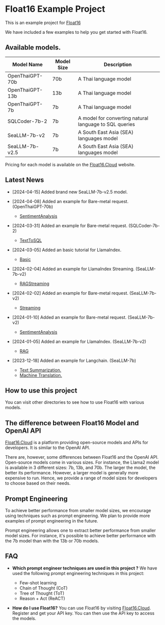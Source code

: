 # Float16 Example Project

This is an example project for [Float16](https://float16.cloud)

We have included a few examples to help you get started with Float16.

## Available models.
| Model Name | Model Size | Description |
|------------|------------|-------------|
| OpenThaiGPT-70b | 70b | A Thai language model|
| OpenThaiGPT-13b | 13b | A Thai language model|
| OpenThaiGPT-7b | 7b | A Thai language model|
| SQLCoder-7b-2 | 7b | A model for converting natural language to SQL queries|
| SeaLLM-7b-v2 | 7b | A South East Asia (SEA) languages model|
| SeaLLM-7b-v2.5 | 7b | A South East Asia (SEA) languages model|

Pricing for each model is available on the [Float16.Cloud](https://float16.cloud) website.

## Latest News
- [2024-04-15] Added brand new SeaLLM-7b-v2.5 model.

- [2024-04-08] Added an example for Bare-metal request. (OpenThaiGPT-70b)
  - [SentimentAnalysis](https://github.com/vultureprime/Float16-example/tree/main/bare_metal/SentimentAnalysis)

- [2024-03-31] Added an example for Bare-metal request. (SQLCoder-7b-2)
  - [TextToSQL](https://github.com/vultureprime/Float16-example/tree/main/bare_metal/TextToSQL)

- [2024-03-05] Added an basic tutorial for LlamaIndex.
  - [Basic](https://github.com/vultureprime/Float16-example/tree/main/llamaindex/Basic)

- [2024-02-04] Added an example for LlamaIndex Streaming. (SeaLLM-7b-v2)
  - [RAGStreaming](https://github.com/vultureprime/Float16-example/tree/main/llamaindex/RAGStreaming)

- [2024-02-02] Added an example for Bare-metal request. (SeaLLM-7b-v2)
  - [Streaming](https://github.com/vultureprime/Float16-example/tree/main/bare_metal/Streaming)

- [2024-01-10] Added an example for Bare-metal request. (SeaLLM-7b-v2)
  - [SentimentAnalysis](https://github.com/vultureprime/Float16-example/tree/main/bare_metal/SentimentAnalysis)

- [2024-01-05] Added an example for LlamaIndex. (SeaLLM-7b-v2)
  - [RAG](https://github.com/vultureprime/Float16-example/tree/main/llamaindex/RAG)
  
- [2023-12-18] Added an example for Langchain. (SeaLLM-7b)
  - [Text Summarization.](https://github.com/vultureprime/Float16-example/tree/main/langchain/summarize)
  - [Machine Translation.](https://github.com/vultureprime/Float16-example/tree/main/langchain/translation)

## How to use this project
You can visit other directories to see how to use Float16 with various models.

## The difference between Float16 Model and OpenAI API
[Float16.Cloud](https://float16.cloud) is a platform providing open-source models and APIs for developers. It is similar to the OpenAI API.

There are, however, some differences between Float16 and the OpenAI API. Open-source models come in various sizes. For instance, the Llama2 model is available in 3 different sizes: 7b, 13b, and 70b. The larger the model, the better its performance. However, a larger model is generally more expensive to run. Hence, we provide a range of model sizes for developers to choose based on their needs.

## Prompt Engineering
To achieve better performance from smaller model sizes, we encourage using techniques such as prompt engineering. We plan to provide more examples of prompt engineering in the future.

Prompt engineering allows one to extract better performance from smaller model sizes. For instance, it's possible to achieve better performance with the 7b model than with the 13b or 70b models.

## FAQ
- **Which prompt engineer techniques are used in this project ?**
We have used the following prompt engineering techniques in this project:
  - Few-shot learning
  - Chain of Thought (CoT)
  - Tree of Thought (ToT)
  - Reason + Act (ReACT)

- **How do I use Float16?**
You can use Float16 by visiting [Float16.Cloud](https://float16.cloud). Register and get your API key. You can then use the API key to access the models.